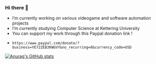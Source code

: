 ### Hi there 👋



-  I’m currently working on various videogame and software automation projects
-  I’m currently studying Computer Science at Kettering University 
-  You can support my work through this Paypal donation link ! 
-     https://www.paypal.com/donate/?business=YE72ZEB3KWGVY&no_recurring=0&currency_code=USD

[![Anurag's GitHub stats](https://github-readme-stats.vercel.app/api?username=romanbrancato)](https://github.com/anuraghazra/github-readme-stats)
